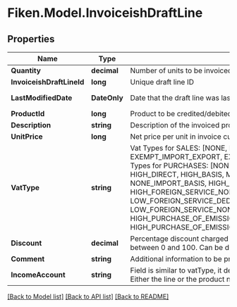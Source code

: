 # Fiken.Model.InvoiceishDraftLine

## Properties

Name | Type | Description | Notes
------------ | ------------- | ------------- | -------------
**Quantity** | **decimal** | Number of units to be invoiced. | 
**InvoiceishDraftLineId** | **long** | Unique draft line ID | [optional] 
**LastModifiedDate** | **DateOnly** | Date that the draft line was last modified in Fiken, format yyyy-mm-dd. | [optional] [readonly] 
**ProductId** | **long** | Product to be credited/debited on invoice draft line. | [optional] 
**Description** | **string** | Description of the invoiced product or service. | [optional] 
**UnitPrice** | **long** | Net price per unit in invoice currency (in cents). | [optional] 
**VatType** | **string** | Vat Types for SALES: [NONE, HIGH, MEDIUM, RAW_FISH, LOW, EXEMPT_IMPORT_EXPORT, EXEMPT, OUTSIDE, EXEMPT_REVERSE] Vat Types for PURCHASES: [NONE, HIGH, MEDIUM, RAW_FISH, LOW, HIGH_DIRECT, HIGH_BASIS, MEDIUM_DIRECT, MEDIUM_BASIS, NONE_IMPORT_BASIS, HIGH_FOREIGN_SERVICE_DEDUCTIBLE, HIGH_FOREIGN_SERVICE_NONDEDUCTIBLE, LOW_FOREIGN_SERVICE_DEDUCTIBLE, LOW_FOREIGN_SERVICE_NONDEDUCTIBLE, HIGH_PURCHASE_OF_EMISSIONSTRADING_OR_GOLD_DEDUCTIBLE, HIGH_PURCHASE_OF_EMISSIONSTRADING_OR_GOLD_NONDEDUCTIBLE]  | [optional] 
**Discount** | **decimal** | Percentage discount charged on invoice draft line. Should be a value between 0 and 100. Can be decimal values such as 25.5 | [optional] 
**Comment** | **string** | Additional information to be printed on invoice. | [optional] 
**IncomeAccount** | **string** | Field is similar to vatType, it defaults to the product&#39;s income account. Either the line or the product needs to have an income account set. | [optional] 

[[Back to Model list]](../../README.md#documentation-for-models) [[Back to API list]](../../README.md#documentation-for-api-endpoints) [[Back to README]](../../README.md)

